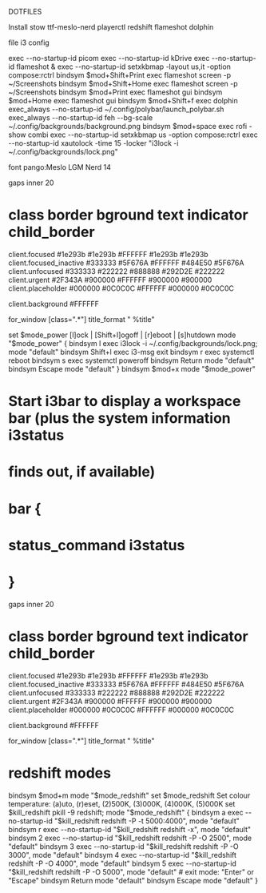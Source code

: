 DOTFILES

Install stow ttf-meslo-nerd playerctl redshift flameshot dolphin

file i3 config

exec --no-startup-id picom
exec --no-startup-id kDrive
exec --no-startup-id flameshot &
exec --no-startup-id setxkbmap -layout us,it -option compose:rctrl
bindsym $mod+Shift+Print exec flameshot screen -p ~/Screenshots
bindsym $mod+Shift+Home exec flameshot screen -p ~/Screenshots
bindsym $mod+Print exec flameshot gui
bindsym $mod+Home exec flameshot gui
bindsym $mod+Shift+f exec dolphin
exec_always --no-startup-id ~/.config/polybar/launch_polybar.sh 
exec_always --no-startup-id feh --bg-scale ~/.config/backgrounds/background.png
bindsym $mod+space exec rofi -show combi
exec --no-startup-id setxkbmap us -option compose:rctrl
exec --no-startup-id xautolock -time 15 -locker "i3lock -i ~/.config/backgrounds/lock.png"

font pango:Meslo LGM Nerd 14

gaps inner 20

# class                 border  bground text    indicator child_border
client.focused          #1e293b #1e293b #FFFFFF #1e293b   #1e293b
client.focused_inactive #333333 #5F676A #FFFFFF #484E50   #5F676A
client.unfocused        #333333 #222222 #888888 #292D2E   #222222
client.urgent           #2F343A #900000 #FFFFFF #900000   #900000
client.placeholder      #000000 #0C0C0C #FFFFFF #000000   #0C0C0C

client.background       #FFFFFF

for_window [class=".*"] title_format " %title"

set $mode_power [l]ock | [Shift+l]ogoff | [r]eboot | [s]hutdown
mode "$mode_power" {
	bindsym l exec i3lock -i ~/.config/backgrounds/lock.png; mode "default"
  bindsym Shift+l exec i3-msg exit
	bindsym r exec systemctl reboot
  bindsym s exec systemctl poweroff
  bindsym Return mode "default"
  bindsym Escape mode "default"
}
bindsym $mod+x mode "$mode_power"

# Start i3bar to display a workspace bar (plus the system information i3status
# finds out, if available)
# bar {
#         status_command i3status
# }

gaps inner 20

# class                 border  bground text    indicator child_border
client.focused          #1e293b #1e293b #FFFFFF #1e293b   #1e293b
client.focused_inactive #333333 #5F676A #FFFFFF #484E50   #5F676A
client.unfocused        #333333 #222222 #888888 #292D2E   #222222
client.urgent           #2F343A #900000 #FFFFFF #900000   #900000
client.placeholder      #000000 #0C0C0C #FFFFFF #000000   #0C0C0C

client.background       #FFFFFF

for_window [class=".*"] title_format " %title"

# redshift modes
bindsym $mod+m mode "$mode_redshift"
set $mode_redshift Set colour temperature: (a)uto, (r)eset, (2)500K, (3)000K, (4)000K, (5)000K
set $kill_redshift pkill -9 redshift;
mode "$mode_redshift" {
    bindsym a exec --no-startup-id "$kill_redshift redshift -P -t 5000:4000", mode "default"
    bindsym r exec --no-startup-id "$kill_redshift redshift -x", mode "default"
    bindsym 2 exec --no-startup-id "$kill_redshift redshift -P -O 2500", mode "default"
    bindsym 3 exec --no-startup-id "$kill_redshift redshift -P -O 3000", mode "default"
    bindsym 4 exec --no-startup-id "$kill_redshift redshift -P -O 4000", mode "default"
    bindsym 5 exec --no-startup-id "$kill_redshift redshift -P -O 5000", mode "default"
    # exit mode: "Enter" or "Escape"
    bindsym Return mode "default"
    bindsym Escape mode "default"
}
